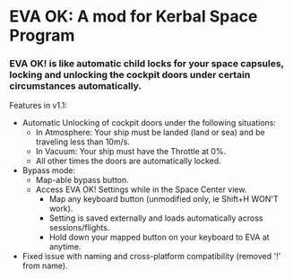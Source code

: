 # EVA OK: A mod for Kerbal Space Program

### EVA OK! is like automatic child locks for your space capsules, locking and unlocking the cockpit doors under certain circumstances automatically.  

Features in v1.1:
    
* Automatic Unlocking of cockpit doors under the following situations:
    * In Atmosphere: Your ship must be landed (land or sea) and be traveling less than 10m/s.
    * In Vacuum: Your ship must have the Throttle at 0%.
    * All other times the doors are automatically locked.
* Bypass mode:
    * Map-able bypass button.
    * Access EVA OK! Settings while in the Space Center view.
        * Map any keyboard button (unmodified only, ie Shift+H WON'T work).
        * Setting is saved externally and loads automatically across sessions/flights.
        * Hold down your mapped button on your keyboard to EVA at anytime.
* Fixed issue with naming and cross-platform compatibility (removed '!' from name).
